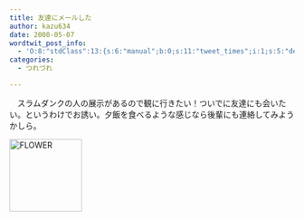 ```yaml
---
title: 友達にメールした
author: kazu634
date: 2008-05-07
wordtwit_post_info:
  - 'O:8:"stdClass":13:{s:6:"manual";b:0;s:11:"tweet_times";i:1;s:5:"delay";i:0;s:7:"enabled";i:1;s:10:"separation";s:2:"60";s:7:"version";s:3:"3.7";s:14:"tweet_template";b:0;s:6:"status";i:2;s:6:"result";a:0:{}s:13:"tweet_counter";i:2;s:13:"tweet_log_ids";a:1:{i:0;i:3993;}s:9:"hash_tags";a:0:{}s:8:"accounts";a:1:{i:0;s:7:"kazu634";}}'
categories:
  - つれづれ

---
```

<div class="section">
<p>
    　スラムダンクの人の展示があるので観に行きたい！ついでに友達にも会いたい。というわけでお誘い。夕飯を食べるような感じなら後輩にも連絡してみようかしら。
</p>
  
<p>
<center>
</center>
</p>
  
<p>
<a href="http://www.flow-er.co.jp/" onclick="__gaTracker('send', 'event', 'outbound-article', 'http://www.flow-er.co.jp/', '');"><img width="128" alt="FLOWER" src="http://img.simpleapi.net/small/http://www.flow-er.co.jp/" style="border-style:none" height="128" /></a>
</p></p>
</div>
